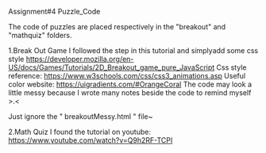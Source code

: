Assignment#4 Puzzle_Code

The code of puzzles are placed respectively in the "breakout" and "mathquiz" folders.

1.Break Out Game
I followed the step in this tutorial and simplyadd some css style
https://developer.mozilla.org/en-US/docs/Games/Tutorials/2D_Breakout_game_pure_JavaScript 
Css style reference: https://www.w3schools.com/css/css3_animations.asp
Useful color website: https://uigradients.com/#OrangeCoral
The code may look a little messy because I wrote many notes beside the code to remind myself  >.<

Just ignore the " breakoutMessy.html " file~

2.Math Quiz
I found the tutorial on youtube: https://www.youtube.com/watch?v=Q9h2RF-TCPI
